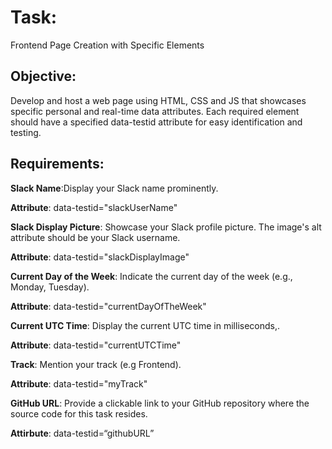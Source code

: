 # Task: 
Frontend Page Creation with Specific Elements
## Objective: 
Develop and host a web page using HTML, CSS and JS that showcases specific personal and real-time data attributes. Each required element should have a specified data-testid attribute for easy identification and testing.
## Requirements:
**Slack Name**:Display your Slack name prominently. 

**Attribute**: data-testid="slackUserName" 

**Slack Display Picture**:
Showcase your Slack profile picture.
The image's alt attribute should be your Slack username.

**Attribute**: data-testid="slackDisplayImage"

**Current Day of the Week**:
Indicate the current day of the week (e.g., Monday, Tuesday).

**Attribute**: data-testid="currentDayOfTheWeek"

**Current UTC Time**:
Display the current UTC time in milliseconds,.

**Attribute**: data-testid="currentUTCTime"

**Track**:
Mention your track (e.g Frontend).

**Attribute**: data-testid="myTrack"

**GitHub URL**:
Provide a clickable link to your GitHub repository where the source code for this task resides.

**Attirbute**: data-testid=“githubURL”
